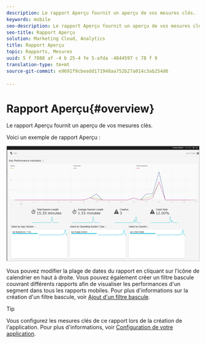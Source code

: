 ```yaml
---
description: Le rapport Aperçu fournit un aperçu de vos mesures clés.
keywords: mobile
seo-description: Le rapport Aperçu fournit un aperçu de vos mesures clés.
seo-title: Rapport Aperçu
solution: Marketing Cloud, Analytics
title: Rapport Aperçu
topic: Rapports, Mesures
uuid: 5 f 7088 af -4 b 25-4 fe 5-afda -4844597 c 78 f 9
translation-type: tm+mt
source-git-commit: e9691f9cbeadd171948aa752b27a014c3ab254d6

---
```



# Rapport Aperçu{#overview}

Le rapport Aperçu fournit un aperçu de vos mesures clés.

Voici un exemple de rapport Aperçu :

![](assets/report_usage_overview.png)

Vous pouvez modifier la plage de dates du rapport en cliquant sur l’icône de calendrier en haut à droite. Vous pouvez également créer un filtre bascule couvrant différents rapports afin de visualiser les performances d'un segment dans tous les rapports mobiles. Pour plus d'informations sur la création d'un filtre bascule, voir [Ajout d'un filtre bascule](/help/using/usage/reports-customize/t-sticky-filter.md).

>[!TIP]
>
>Vous configurez les mesures clés de ce rapport lors de la création de l'application. Pour plus d'informations, voir [Configuration de votre application](/help/using/c-manage-app-settings/c-mob-confg-app/c-mob-confg-app.md).

